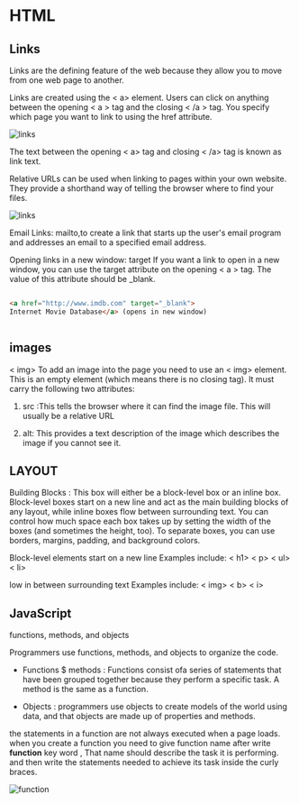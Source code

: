 # HTML 

## Links

Links are the defining feature of the web
because they allow you to move from
one web page to another.

Links are created using the < a> element. Users can click on anything
between the opening < a > tag and the closing < /a > tag. You specify
which page you want to link to using the href attribute.

![links](https://lh3.googleusercontent.com/proxy/kZMisqOey6HLN7zzp6x6jvFCj5MaNr2vGbBYuV_r3FVGQrdymp5TPZXlYsB5WRAwsmLMOReBDO1q9xfDAawH9dHnLCYkb58UXv2G1D6GWWBDp9kZ2Lb-OsmW)

The text between the opening
< a> tag and closing < /a> tag
is known as link text.

Relative URLs can be used when linking to pages within your own
website. They provide a shorthand way of telling the browser where to
find your files.

![links](https://www.internetingishard.com/html-and-css/links-and-images/relative-link-with-parent-666b79.png)

Email Links: mailto,to create a link that starts up the user's email program and
addresses an email to a specified
email address.

Opening links in a new window:
target If you want a link to open in a
new window, you can use the
target attribute on the opening
< a > tag. The value of this
attribute should be _blank.

```html

<a href="http://www.imdb.com" target="_blank">
Internet Movie Database</a> (opens in new window)



```

## images

< img> To add an image into the page
you need to use an < img>
element. This is an empty
element (which means there is
no closing tag). It must carry the
following two attributes:

1. src :This tells the browser where
it can find the image file. This
will usually be a relative URL

2. alt: This provides a text description
of the image which describes the
image if you cannot see it.

## LAYOUT

Building Blocks : This box will either be a block-level box or an inline box.
Block-level boxes start on a new line and act as the main building blocks of any layout, while inline boxes flow between surrounding text. You can control how much space each box takes up by setting the width of the boxes (and sometimes the height, too). To separate boxes, you can use borders, margins, padding, and background colors.

Block-level elements  start on a new line
Examples include:
< h1> < p> < ul> < li>

low in between surrounding text
Examples include:
< img> < b> < i>

## JavaScript

functions, methods, and objects

Programmers use functions, methods, and objects to organize the code.

* Functions $ methods :
Functions consist ofa series of statements
that have been grouped together because they 
perform a specific task.
A method is the same as a function.

* Objects : programmers use objects to create models of the world using data, and that objects are made up of properties and methods.


the statements in a function are not always executed when a page loads. when you create a function you need to give function name after write **function** key word , That name should describe the task it is performing. and then write the statements needed to achieve its task inside the curly braces.

![function](https://s3.ap-south-1.amazonaws.com/s3.studytonight.com/tutorials/uploads/pictures/1587882057-1.png)


